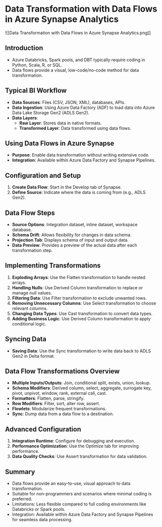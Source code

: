 # Data Transformation with Data Flows in Azure Synapse Analytics
![[Data Transformation with Data Flows in Azure Synapse Analytics.png]]
## Introduction
- Azure Databricks, Spark pools, and DBT typically require coding in Python, Scala, R, or SQL.
- Data flows provide a visual, low-code/no-code method for data transformation.

## Typical BI Workflow
- **Data Sources**: Files (CSV, JSON, XML), databases, APIs.
- **Data Ingestion**: Using Azure Data Factory (ADF) to load data into Azure Data Lake Storage Gen2 (ADLS Gen2).
- **Data Layers**:
  - **Raw Layer**: Stores data in native formats.
  - **Transformed Layer**: Data transformed using data flows.

## Using Data Flows in Azure Synapse
- **Purpose**: Enable data transformation without writing extensive code.
- **Integration**: Available within Azure Data Factory and Synapse Pipelines.

## Configuration and Setup
1. **Create Data Flow**: Start in the Develop tab of Synapse.
2. **Define Source**: Indicate where the data is coming from (e.g., ADLS Gen2).

## Data Flow Steps
- **Source Options**: Integration dataset, inline dataset, workspace database.
- **Schema Drift**: Allows flexibility for changes in data schema.
- **Projection Tab**: Displays schema of input and output data.
- **Data Preview**: Provides a preview of the actual data after each transformation step.

## Implementing Transformations
1. **Exploding Arrays**: Use the Flatten transformation to handle nested arrays.
2. **Handling Nulls**: Use Derived Column transformation to replace or manage null values.
3. **Filtering Data**: Use Filter transformation to exclude unwanted rows.
4. **Removing Unnecessary Columns**: Use Select transformation to choose relevant columns.
5. **Changing Data Types**: Use Cast transformation to convert data types.
6. **Adding Business Logic**: Use Derived Column transformation to apply conditional logic.

## Syncing Data
- **Saving Data**: Use the Sync transformation to write data back to ADLS Gen2 in Delta format.

## Data Flow Transformations Overview
- **Multiple Inputs/Outputs**: Join, conditional split, exists, union, lookup.
- **Schema Modifiers**: Derived column, select, aggregate, surrogate key, pivot, unpivot, window, rank, external call, cast.
- **Formatters**: Flatten, parse, stringify.
- **Row Modifiers**: Filter, sort, alter row, assert.
- **Flowlets**: Modularize frequent transformations.
- **Sync**: Dump data from a data flow to a destination.

## Advanced Configuration
1. **Integration Runtime**: Configure for debugging and execution.
2. **Performance Optimization**: Use the Optimize tab for improving performance.
3. **Data Quality Checks**: Use Assert transformation for data validation.

## Summary
- Data flows provide an easy-to-use, visual approach to data transformation.
- Suitable for non-programmers and scenarios where minimal coding is preferred.
- Limitations: Less flexible compared to full coding environments like Databricks or Spark pools.
- Integration: Available within Azure Data Factory and Synapse Pipelines for seamless data processing.
